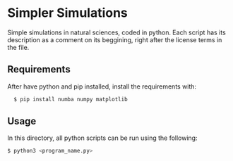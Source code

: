 
# Simpler Simulations

Simple simulations in natural sciences, coded in python. Each script has its description as a comment on its beggining, right after the license terms in the file.


## Requirements

After have python and pip installed, install the requirements with:

```bash
  $ pip install numba numpy matplotlib
```
    
## Usage

In this directory, all python scripts can be run using the following:

```bash
$ python3 <program_name.py>
```
